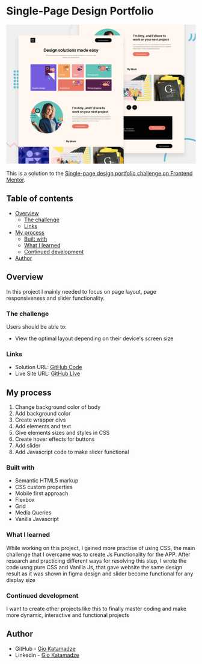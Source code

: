 # Single-Page Design Portfolio

![Design preview for the Single-page design portfolio coding challenge](./preview.jpg)

This is a solution to the [Single-page design portfolio challenge on Frontend Mentor](https://www.frontendmentor.io/challenges/singlepage-design-portfolio-2MMhyhfKVo).

## Table of contents

- [Overview](#overview)
  - [The challenge](#the-challenge)
  - [Links](#links)
- [My process](#my-process)
  - [Built with](#built-with)
  - [What I learned](#what-i-learned)
  - [Continued development](#continued-development)
- [Author](#author)

## Overview

In this project I mainly needed to focus on page layout, page responsiveness and slider functionality.

### The challenge

Users should be able to:

- View the optimal layout depending on their device's screen size

### Links

- Solution URL: [GitHub Code](https://github.com/GioKatamadze/Single-Page-Design)
- Live Site URL: [GitHub LIve](https://giokatamadze.github.io/Single-Page-Design/)

## My process

1. Change background color of body
2. Add background color
3. Create wrapper divs
4. Add elements and text
5. Give elements sizes and styles in CSS
6. Create hover effects for buttons
7. Add slider
8. Add Javascript code to make slider functional

### Built with

- Semantic HTML5 markup
- CSS custom properties
- Mobile first approach
- Flexbox
- Grid
- Media Queries
- Vanilla Javascript

### What I learned

While working on this project, I gained more practise of using CSS, the main challenge that I overcame was to create Js Functionality for the APP. After research and practicing different ways for resolving this step, I wrote the code usng pure CSS and Vanilla Js, that gave website the same design result as it was shown in figma design and slider become functional for any display size

### Continued development

I want to create other projects like this to finally master coding and make more dynamic, interactive and functional projects

## Author

- GitHub - [Gio Katamadze](https://github.com/GioKatamadze)
- Linkedin - [Gio Katamadze](https://www.linkedin.com/in/gio-katamadze-a409931a7)
